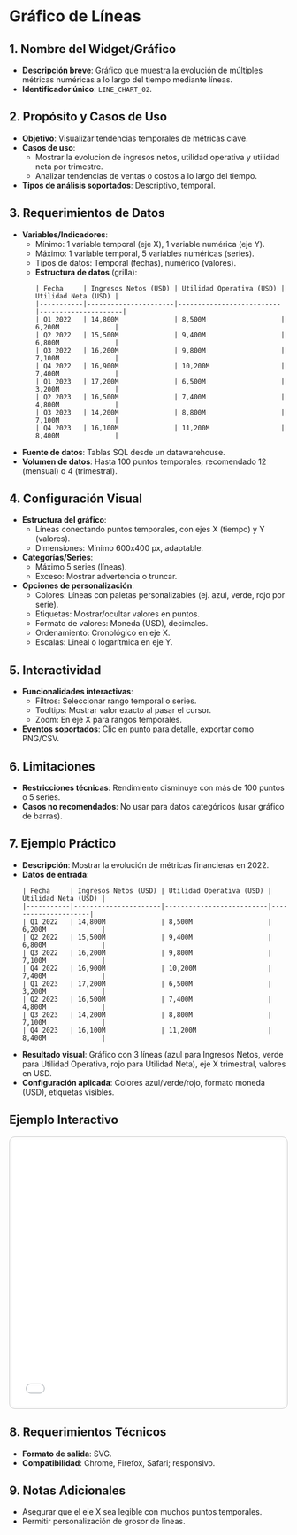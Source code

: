 # Gráfico de Líneas

## 1. Nombre del Widget/Gráfico
- **Descripción breve**: Gráfico que muestra la evolución de múltiples métricas numéricas a lo largo del tiempo mediante líneas.
- **Identificador único**: `LINE_CHART_02`.

## 2. Propósito y Casos de Uso
- **Objetivo**: Visualizar tendencias temporales de métricas clave.
- **Casos de uso**:
    - Mostrar la evolución de ingresos netos, utilidad operativa y utilidad neta por trimestre.
    - Analizar tendencias de ventas o costos a lo largo del tiempo.
- **Tipos de análisis soportados**: Descriptivo, temporal.

## 3. Requerimientos de Datos
- **Variables/Indicadores**:
    - Mínimo: 1 variable temporal (eje X), 1 variable numérica (eje Y).
    - Máximo: 1 variable temporal, 5 variables numéricas (series).
    - Tipos de datos: Temporal (fechas), numérico (valores).
  - **Estructura de datos** (grilla):
    ```
    | Fecha     | Ingresos Netos (USD) | Utilidad Operativa (USD) | Utilidad Neta (USD) |
    |-----------|----------------------|--------------------------|---------------------|
    | Q1 2022   | 14,800M              | 8,500M                   | 6,200M              |
    | Q2 2022   | 15,500M              | 9,400M                   | 6,800M              |
    | Q3 2022   | 16,200M              | 9,800M                   | 7,100M              |
    | Q4 2022   | 16,900M              | 10,200M                  | 7,400M              |
    | Q1 2023   | 17,200M              | 6,500M                   | 3,200M              |
    | Q2 2023   | 16,500M              | 7,400M                   | 4,800M              |
    | Q3 2023   | 14,200M              | 8,800M                   | 7,100M              |
    | Q4 2023   | 16,100M              | 11,200M                  | 8,400M              |
    ```
- **Fuente de datos**: Tablas SQL desde un datawarehouse.
- **Volumen de datos**: Hasta 100 puntos temporales; recomendado 12 (mensual) o 4 (trimestral).

## 4. Configuración Visual
- **Estructura del gráfico**:
    - Líneas conectando puntos temporales, con ejes X (tiempo) y Y (valores).
    - Dimensiones: Mínimo 600x400 px, adaptable.
- **Categorías/Series**:
    - Máximo 5 series (líneas).
    - Exceso: Mostrar advertencia o truncar.
- **Opciones de personalización**:
    - Colores: Líneas con paletas personalizables (ej. azul, verde, rojo por serie).
    - Etiquetas: Mostrar/ocultar valores en puntos.
    - Formato de valores: Moneda (USD), decimales.
    - Ordenamiento: Cronológico en eje X.
    - Escalas: Lineal o logarítmica en eje Y.

## 5. Interactividad
- **Funcionalidades interactivas**:
    - Filtros: Seleccionar rango temporal o series.
    - Tooltips: Mostrar valor exacto al pasar el cursor.
    - Zoom: En eje X para rangos temporales.
- **Eventos soportados**: Clic en punto para detalle, exportar como PNG/CSV.

## 6. Limitaciones
- **Restricciones técnicas**: Rendimiento disminuye con más de 100 puntos o 5 series.
- **Casos no recomendados**: No usar para datos categóricos (usar gráfico de barras).

## 7. Ejemplo Práctico
- **Descripción**: Mostrar la evolución de métricas financieras en 2022.
- **Datos de entrada**:
  ```
  | Fecha     | Ingresos Netos (USD) | Utilidad Operativa (USD) | Utilidad Neta (USD) |
  |-----------|----------------------|--------------------------|---------------------|
  | Q1 2022   | 14,800M              | 8,500M                   | 6,200M              |
  | Q2 2022   | 15,500M              | 9,400M                   | 6,800M              |
  | Q3 2022   | 16,200M              | 9,800M                   | 7,100M              |
  | Q4 2022   | 16,900M              | 10,200M                  | 7,400M              |
  | Q1 2023   | 17,200M              | 6,500M                   | 3,200M              |
  | Q2 2023   | 16,500M              | 7,400M                   | 4,800M              |
  | Q3 2023   | 14,200M              | 8,800M                   | 7,100M              |
  | Q4 2023   | 16,100M              | 11,200M                  | 8,400M              |
  ```
- **Resultado visual**: Gráfico con 3 líneas (azul para Ingresos Netos, verde para Utilidad Operativa, rojo para Utilidad Neta), eje X trimestral, valores en USD. 
- **Configuración aplicada**: Colores azul/verde/rojo, formato moneda (USD), etiquetas visibles.

## Ejemplo Interactivo

<div class="widget-interactive-container" style="border: 1px solid #ccc; padding: 5px; border-radius: 10px; margin-bottom: 20px; min-height: 480px; position: relative;">
  <iframe src="../../../assets/widgets_html/comparacion/line_chart_01_interactive.html" 
          style="width: 100%; height: 480px; border: none; overflow: auto;"
          loading="lazy"
          title="Ejemplo Interactivo de Gráfico de barras horizontal">
  </iframe>
</div>

<style>
/* Opcional: Para asegurar que el iframe se ajuste bien si el contenido es más alto */
.widget-interactive-container iframe {
    min-height: 480px; /* Ajusta según la altura típica de tus widgets */
}
</style>

## 8. Requerimientos Técnicos
- **Formato de salida**: SVG.
- **Compatibilidad**: Chrome, Firefox, Safari; responsivo.

## 9. Notas Adicionales
- Asegurar que el eje X sea legible con muchos puntos temporales.
- Permitir personalización de grosor de líneas.
